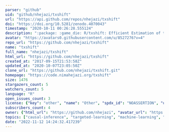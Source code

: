 ```yaml
---
parser: "github"
uid: "github/nhejazi/txshift"
url: "https://api.github.com/repos/nhejazi/txshift"
doi: "https://doi.org/10.5281/zenodo.4070043"
timestamp: "2020-10-11 00:26:28.555124"
description: ":package: :game_die: R/txshift: Efficient Estimation of the Causal Effects of Stochastic Interventions, with Two-Phase Sampling Corrections"
avatar: "https://avatars0.githubusercontent.com/u/8527276?v=4"
repo_url: "https://github.com/nhejazi/txshift"
name: "txshift"
full_name: "nhejazi/txshift"
html_url: "https://github.com/nhejazi/txshift"
created_at: "2017-09-15T21:53:58Z"
updated_at: "2020-10-07T23:05:50Z"
clone_url: "https://github.com/nhejazi/txshift.git"
homepage: "https://code.nimahejazi.org/txshift"
size: 1476
stargazers_count: 5
watchers_count: 5
language: "R"
open_issues_count: 3
license: {"key": "other", "name": "Other", "spdx_id": "NOASSERTION", "url": null, "node_id": "MDc6TGljZW5zZTA="}
subscribers_count: 4
owner: {"html_url": "https://github.com/nhejazi", "avatar_url": "https://avatars0.githubusercontent.com/u/8527276?v=4", "login": "nhejazi", "type": "User"}
topics: ["causal-inference", "targeted-learning", "machine-learning", "stochastic-interventions", "treatment-effects", "variable-importance", "censored-data", "causal-effects", "statistics", "robust-statistics", "stochastic-treatment-regimes"]
date: "2022-11-12 14:24:32.417239"
---
```

